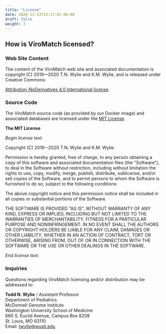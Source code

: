 ```yaml
---
title: "License"
date: 2020-11-13T23:17:01-06:00
draft: false
weight: 3
---
```


## How is ViroMatch licensed?

### Web Site Content

The content of the ViroMatch web site and associated documentation is copyright (C) 2019—2020 T.N. Wylie and K.M. Wylie, and is released under Creative Commons:

[Attribution-NoDerivatives 4.0 International license](https://creativecommons.org/licenses/by-nd/4.0/). 

### Source Code

The ViroMatch source code (as provided by our Docker image) and associated databases are licensed under the [MIT License](https://opensource.org/licenses/MIT).

**The MIT License**

_Begin license text._

Copyright (C) 2019--2020 T.N. Wylie and K.M. Wylie.

Permission is hereby granted, free of charge, to any person obtaining a copy of this software and associated documentation files (the "Software"), to deal in the Software without restriction, including without limitation the rights to use, copy, modify, merge, publish, distribute, sublicense, and/or sell copies of the Software, and to permit persons to whom the Software is furnished to do so, subject to the following conditions:

The above copyright notice and this permission notice shall be included in all copies or substantial portions of the Software.

THE SOFTWARE IS PROVIDED "AS IS", WITHOUT WARRANTY OF ANY KIND, EXPRESS OR IMPLIED, INCLUDING BUT NOT LIMITED TO THE WARRANTIES OF MERCHANTABILITY, FITNESS FOR A PARTICULAR PURPOSE AND NONINFRINGEMENT. IN NO EVENT SHALL THE AUTHORS OR COPYRIGHT HOLDERS BE LIABLE FOR ANY CLAIM, DAMAGES OR OTHER LIABILITY, WHETHER IN AN ACTION OF CONTRACT, TORT OR OTHERWISE, ARISING FROM, OUT OF OR IN CONNECTION WITH THE SOFTWARE OR THE USE OR OTHER DEALINGS IN THE SOFTWARE.

_End license text._

### Inquiries

Questions regarding ViroMatch licensing and/or distribution may be addressed to:

**Todd N. Wylie** / Assistant Professor    
Department of Pediatrics    
McDonnell Genome Institute    
Washington University School of Medicine    
660 S. Euclid Avenue, Campus Box 8208    
St. Louis, MO 63110    
Email: twylie@wustl.edu

